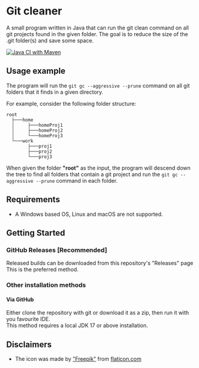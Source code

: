 # Git cleaner
A small program written in Java that can run the git clean command on all git projects found in the given folder.
The goal is to reduce the size of the .git folder(s) and save some space.

[![Java CI with Maven](https://github.com/Marko19907/Git-cleaner/actions/workflows/maven.yml/badge.svg?branch=main)](https://github.com/Marko19907/Git-cleaner/actions/workflows/maven.yml)


## Usage example
The program will run the
`` git gc --aggressive --prune ``
command on all git folders that it finds in a given directory.

For example, consider the following folder structure: 

```
root
  ├───home
  │     ├───homeProj1
  │     ├───homeProj2
  │     └───homeProj3
  └───work
        ├───proj1
        ├───proj2
        └───proj3
```

When given the folder **"root"** as the input, the program will descend down the tree to find all folders that
contain a git project and run the `` git gc --aggressive --prune `` command in each folder. 


## Requirements
* A Windows based OS, Linux and macOS are not supported.


## Getting Started

### GitHub Releases [Recommended]
Released builds can be downloaded from this repository's "Releases" page <br/>
This is the preferred method.

### Other installation methods

#### Via GitHub
Either clone the repository with git or download it as a zip, then run it with you favourite IDE. <br>
This method requires a local JDK 17 or above installation. 


## Disclaimers
* The icon was made by ["Freepik"](https://www.flaticon.com/authors/freepik) from [flaticon.com](https://www.flaticon.com/)